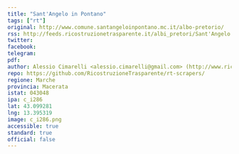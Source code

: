 ```yaml
---
title: "Sant'Angelo in Pontano"
tags: ["rt"]
original: http://www.comune.santangeloinpontano.mc.it/albo-pretorio/
rss: http://feeds.ricostruzionetrasparente.it/albi_pretori/Sant'Angelo in Pontano_feed.xml
twitter: 
facebook: 
telegram: 
pdf: 
author: Alessio Cimarelli <alessio.cimarelli@gmail.com> (http://www.ricostruzionetrasparente.it)
repo: https://github.com/RicostruzioneTrasparente/rt-scrapers/
regione: Marche
provincia: Macerata
istat: 043048
ipa: c_i286
lat: 43.099281
lng: 13.395319
image: c_i286.png
accessible: true
standard: true
official: false
---
```

